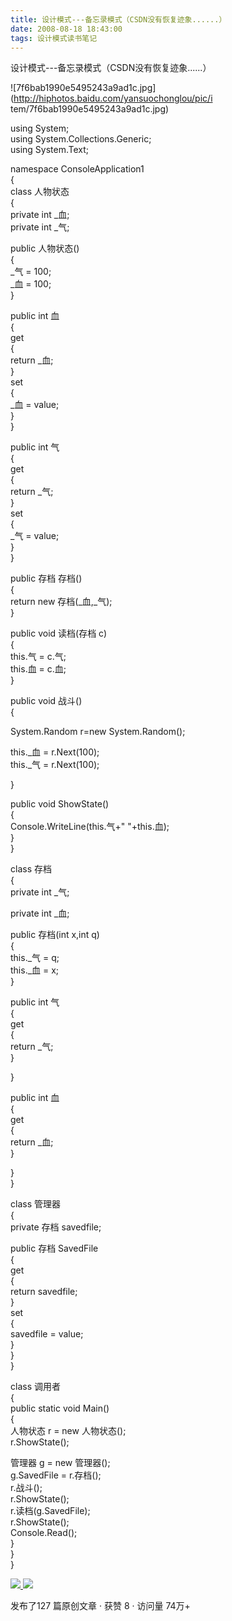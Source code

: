 ```yaml
---
title: 设计模式---备忘录模式（CSDN没有恢复迹象......）
date: 2008-08-18 18:43:00
tags: 设计模式读书笔记
---
```

设计模式---备忘录模式（CSDN没有恢复迹象......）

![7f6bab1990e5495243a9ad1c.jpg](http://hiphotos.baidu.com/yansuochonglou/pic/i
tem/7f6bab1990e5495243a9ad1c.jpg)

using System;  
using System.Collections.Generic;  
using System.Text;

namespace ConsoleApplication1  
{  
class 人物状态  
{  
private int _血;  
private int _气;

public 人物状态()  
{  
_气 = 100;  
_血 = 100;  
}  
  
public int 血  
{  
get  
{  
return _血;  
}  
set  
{  
_血 = value;  
}  
}

public int 气  
{  
get  
{  
return _气;  
}  
set  
{  
_气 = value;  
}  
}

public 存档 存档()  
{  
return new 存档(_血,_气);  
}

public void 读档(存档 c)  
{  
this.气 = c.气;  
this.血 = c.血;  
}

public void 战斗()  
{  
  
System.Random r=new System.Random();

this._血 = r.Next(100);  
this._气 = r.Next(100);  
  
}

public void ShowState()  
{  
Console.WriteLine(this.气+" "+this.血);  
}  
}

class 存档  
{  
private int _气;

private int _血;

public 存档(int x,int q)  
{  
this._气 = q;  
this._血 = x;  
}

public int 气  
{  
get  
{  
return _气;  
}  
  
}

public int 血  
{  
get  
{  
return _血;  
}  
  
}  
}

class 管理器  
{  
private 存档 savedfile;

public 存档 SavedFile  
{  
get  
{  
return savedfile;  
}  
set  
{  
savedfile = value;  
}  
}  
}

class 调用者  
{  
public static void Main()  
{  
人物状态 r = new 人物状态();  
r.ShowState();  
  
管理器 g = new 管理器();  
g.SavedFile = r.存档();  
r.战斗();  
r.ShowState();  
r.读档(g.SavedFile);  
r.ShowState();  
Console.Read();  
}  
}  
}  



[ ![](https://profile.csdnimg.cn/5/2/5/3_cuipengfei1)
![](https://g.csdnimg.cn/static/user-reg-year/1x/11.png)
](https://blog.csdn.net/cuipengfei1)



发布了127 篇原创文章  ·  获赞 8  ·  访问量 74万+

